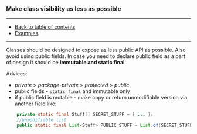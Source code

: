 ### Make class visibility as less as possible

---

* [Back to table of contents](https://github.com/vlsidlyarevich/effective-java-follow-up)
* [Examples](Main.java)

---

Classes should be designed to expose as less public API as possible. Also avoid using public fields.
In case you need to declare public field as a part of design it should be **immutable and static final**

Advices:
* *private* > *package-private* > *protected* > *public* 
* public fields - ```static final``` and immutable only
* if public field is mutable - make copy or return unmodifiable version via another field like:
```java
    private static final Stuff[] SECRET_STUFF = { ... };
    //unmodifiable list
    public static final List<Stuff> PUBLIC_STUFF = List.of(SECRET_STUFF);
```